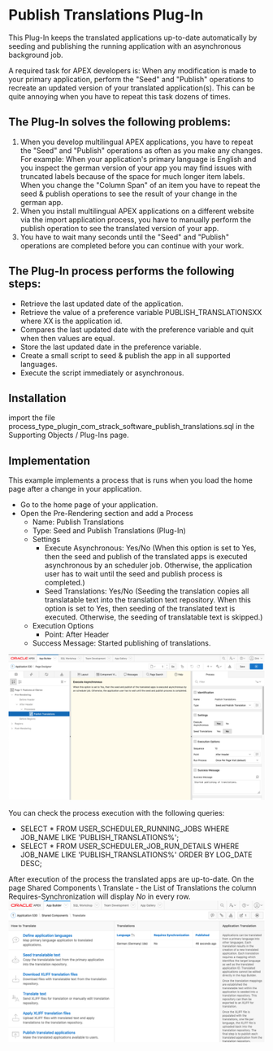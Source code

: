 # Publish Translations Plug-In
This Plug-In keeps the translated applications up-to-date automatically by seeding and publishing the running application with an asynchronous background job.

A required task for APEX developers is: When any modification is made to your primary application, perform the "Seed" and "Publish" operations to recreate an updated version of your translated application(s). This can be quite annoying when you have to repeat this task dozens of times.

## The Plug-In solves the following problems:
1. When you develop multilingual APEX applications, you have to repeat the "Seed" and "Publish" operations as often as you make any changes.
For example: When your application's primary language is English and you inspect the german version of your app you may find issues with truncated labels because of the space for much longer item labels. When you change the "Column Span" of an item you have to repeat the seed & publish operations to see the result of your change in the german app.
2. When you install multilingual APEX applications on a different website via the import application process, you have to manually perform the publish operation to see the translated version of your app.
3. You have to wait many seconds until the  "Seed" and "Publish" operations are completed before you can continue with your work.

## The Plug-In process performs the following steps: 
- Retrieve the last updated date of the application.
- Retrieve the value of a preference variable PUBLISH_TRANSLATIONSXX where XX is the application id.
- Compares the last updated date with the preference variable and quit when then values are equal.
- Store the last updated date in the preference variable.
- Create a small script to seed & publish the app in all supported languages.
- Execute the script immediately or asynchronous.

## Installation
import the file process_type_plugin_com_strack_software_publish_translations.sql in the Supporting Objects / Plug-Ins page.

## Implementation
This example implements a process that is runs when you load the home page after a change in your application.
- Go to the home page of your application.
- Open the Pre-Rendering section and add a Process
  - Name: Publish Translations
  - Type: Seed and Publish Translations (Plug-In)
  - Settings
    - Execute Asynchronous: Yes/No (When this option is set to Yes, then the seed and publish of the translated apps is executed asynchronous by an scheduler job. Otherwise, the application user has to wait until the seed and publish process is completed.) 
    - Seed Translations: Yes/No (Seeding the translation copies all translatable text into the translation text repository. When this option is set to Yes, then seeding of the translated text is executed. Otherwise, the seeding of translatable text is skipped.)
  - Execution Options
    - Point: After Header
  - Success Message: Started publishing of translations. 


![Publish-Translations-Process](https://github.com/dstrack/strack-software-publish-translations-plugin/blob/main/Publish-Translations-Process.png)

You can check the process execution with the following queries:
- SELECT * FROM USER_SCHEDULER_RUNNING_JOBS WHERE JOB_NAME LIKE 'PUBLISH_TRANSLATIONS%';
- SELECT * FROM USER_SCHEDULER_JOB_RUN_DETAILS WHERE JOB_NAME LIKE 'PUBLISH_TRANSLATIONS%' ORDER BY LOG_DATE DESC;

After execution of the process the translated apps are up-to-date.
On the page Shared Components \ Translate - the List of Translations  the column Requires-Synchronization will display _No_ in every row.
![Translations-Requires-Synchronization](https://github.com/dstrack/strack-software-publish-translations-plugin/blob/main/Translations-Requires-Synchronization.png)
